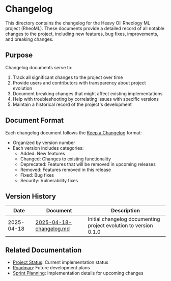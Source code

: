 # Changelog

This directory contains the changelog for the Heavy Oil Rheology ML project (RheoML). These documents provide a detailed record of all notable changes to the project, including new features, bug fixes, improvements, and breaking changes.

## Purpose

Changelog documents serve to:

1. Track all significant changes to the project over time
2. Provide users and contributors with transparency about project evolution
3. Document breaking changes that might affect existing implementations
4. Help with troubleshooting by correlating issues with specific versions
5. Maintain a historical record of the project's development

## Document Format

Each changelog document follows the [Keep a Changelog](https://keepachangelog.com/en/1.0.0/) format:

- Organized by version number
- Each version includes categories:
  - Added: New features
  - Changed: Changes to existing functionality
  - Deprecated: Features that will be removed in upcoming releases
  - Removed: Features removed in this release
  - Fixed: Bug fixes
  - Security: Vulnerability fixes

## Version History

| Date | Document | Description |
|------|----------|-------------|
| 2025-04-18 | [2025-04-18-changelog.md](./2025-04-18-changelog.md) | Initial changelog documenting project evolution to version 0.1.0 |

## Related Documentation

- [Project Status](../project-status/): Current implementation status
- [Roadmap](../roadmap/): Future development plans
- [Sprint Planning](../sprint-planning/): Implementation details for upcoming changes
